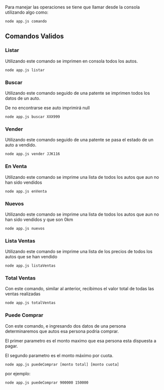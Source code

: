 Para manejar las operaciones se tiene que llamar desde la consola utilizando algo como:

``` node app.js comando	```

## Comandos Validos

### Listar

Utilizando este comando se imprimen en consola todos los autos.

``` node app.js listar	```

### Buscar

Utilizando este comando seguido de una patente se imprimen todos los datos de un auto.

De no encontrarse ese auto imprimirá null

``` node app.js buscar XXX999	```

### Vender

Utilizando este comando seguido de una patente se pasa el estado de un auto a vendido.

``` node app.js vender JJK116	```


### En Venta

Utilizando este comando se imprime una lista de todos los autos que aun no han sido vendidos

``` node app.js enVenta	```

### Nuevos

Utilizando este comando se imprime una lista de todos los autos que aun no han sido vendidos y que son 0km

``` node app.js nuevos	```

### Lista Ventas

Utilizando este comando se imprime una lista de los precios de todos los autos que se han vendido

``` node app.js listaVentas	```

### Total Ventas

Con este comando, similar al anterior, recibimos el valor total de todas las ventas realizadas

``` node app.js totalVentas	```

### Puede Comprar

Con este comando, e ingresando dos datos de una persona determinaremos que autos esa persona podria comprar.

El primer parametro es el monto maximo que esa persona esta dispuesta a pagar.

El segundo parametro es el monto máximo por cuota.

``` node app.js puedeComprar [monto total] [monto cuota] ```

por ejemplo:

``` node app.js puedeComprar 900000 150000 ```
